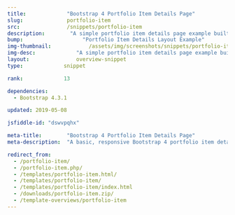 ```yaml
---
title:             "Bootstrap 4 Portfolio Item Details Page"
slug:              portfolio-item
src:               /snippets/portfolio-item
description:	    "A simple portfolio item details page example built with Bootstrap 4"
bump:			        "Portfolio Item Details Layout Example"
img-thumbnail:	    	  /assets/img/screenshots/snippets/portfolio-item.jpg
img-desc:		      "A simple portfolio item details page example built with Bootstrap 4"
layout:		    	  overview-snippet
type:             snippet

rank:             13

dependencies:     
  - Bootstrap 4.3.1

updated: 2019-05-08

jsfiddle-id: "dswvpqhx"

meta-title:        "Bootstrap 4 Portfolio Item Details Page"
meta-description:  "A basic, responsive Bootstrap 4 portfolio item details page layout created by Start Bootstrap."

redirect_from:
  - /portfolio-item/
  - /portfolio-item.php/
  - /templates/portfolio-item.html/
  - /templates/portfolio-item/
  - /templates/portfolio-item/index.html
  - /downloads/portfolio-item.zip/
  - /template-overviews/portfolio-item
---
```

